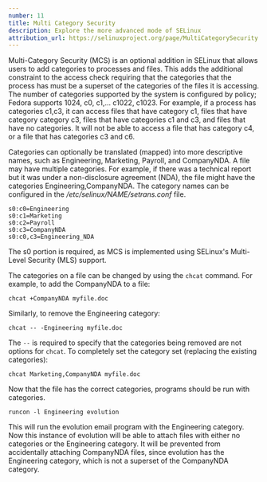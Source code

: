 ```yaml
---
number: 11
title: Multi Category Security
description: Explore the more advanced mode of SELinux
attribution_url: https://selinuxproject.org/page/MultiCategorySecurity
---
```


Multi-Category Security (MCS) is an optional addition in SELinux that allows users to add categories
to processes and files. This adds the additional constraint to the access check requiring that the
categories that the process has must be a superset of the categories of the files it is accessing.
The number of categories supported by the system is configured by policy; Fedora supports 1024, c0,
c1,... c1022, c1023. For example, if a process has categories c1,c3, it can access files that have
category c1, files that have category category c3, files that have categories c1 and c3, and files
that have no categories. It will not be able to access a file that has category c4, or a file that
has categories c3 and c6.

Categories can optionally be translated (mapped) into more descriptive names, such as Engineering,
Marketing, Payroll, and CompanyNDA. A file may have multiple categories. For example, if there was a
technical report but it was under a non-disclosure agreement (NDA), the file might have the
categories Engineering,CompanyNDA. The category names can be configured in the
_/etc/selinux/NAME/setrans.conf_ file.

```
s0:c0=Engineering
s0:c1=Marketing
s0:c2=Payroll
s0:c3=CompanyNDA
s0:c0,c3=Engineering_NDA
```

The s0 portion is required, as MCS is implemented using SELinux's Multi-Level Security (MLS)
support.

The categories on a file can be changed by using the `chcat` command. For example, to add the
CompanyNDA to a file:

```
chcat +CompanyNDA myfile.doc
```

Similarly, to remove the Engineering category:

```
chcat -- -Engineering myfile.doc
```

The `--` is required to specify that the categories being removed are not options for `chcat`. To
completely set the category set (replacing the existing categories):

```
chcat Marketing,CompanyNDA myfile.doc
```

Now that the file has the correct categories, programs should be run with categories.

```
runcon -l Engineering evolution
```

This will run the evolution email program with the Engineering category. Now this instance of
evolution will be able to attach files with either no categories or the Engineering category. It
will be prevented from accidentally attaching CompanyNDA files, since evolution has the Engineering
category, which is not a superset of the CompanyNDA category.
